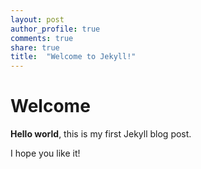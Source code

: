 ```yaml
---
layout: post
author_profile: true
comments: true
share: true
title:  "Welcome to Jekyll!"
---
```

# Welcome

**Hello world**, this is my first Jekyll blog post.

I hope you like it!
